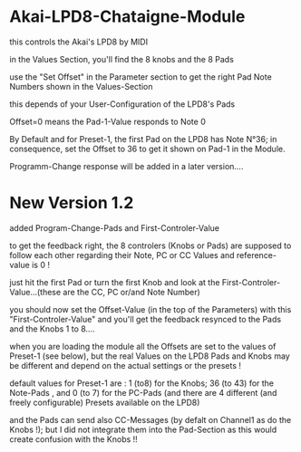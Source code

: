 # Akai-LPD8-Chataigne-Module

this controls the Akai's LPD8 by MIDI

in the Values Section, you'll find the 8 knobs and the 8 Pads

use the "Set Offset" in the Parameter section to get the right Pad Note Numbers shown in the Values-Section

this depends of your User-Configuration of the LPD8's Pads

Offset=0 means the  Pad-1-Value responds to Note 0

By Default and for Preset-1, the first Pad on the LPD8 has Note N°36; in consequence, set the Offset to 36 to get it shown on Pad-1 in the Module.

Programm-Change response will be added in a later version....

# New Version 1.2

added Program-Change-Pads and First-Controler-Value

to get the feedback right, the 8 controlers (Knobs or Pads) are supposed to  follow each other regarding their Note, PC or CC Values
and reference-value is 0 !

just hit the first Pad or turn the first Knob and look at the First-Controler-Value...(these are the CC, PC or/and Note Number)

you should now set the Offset-Value (in the top of the Parameters) with this "First-Controler-Value" and you'll get the feedback resynced to the Pads and the Knobs 1 to 8....

when you are loading the module all the Offsets are set to the values of Preset-1 (see below), but the real Values on the LPD8 Pads and Knobs may be different and depend on the actual settings or the presets !

default values for Preset-1 are :
1 (to8) for the Knobs; 36 (to 43) for the Note-Pads , and 0 (to 7) for the PC-Pads (and there are 4 different (and freely configurable) Presets available on the LPD8)

and the Pads can send also CC-Messages (by defalt on Channel1 as do the Knobs !); but I did not integrate them into the Pad-Section as this would create confusion with the Knobs !!
